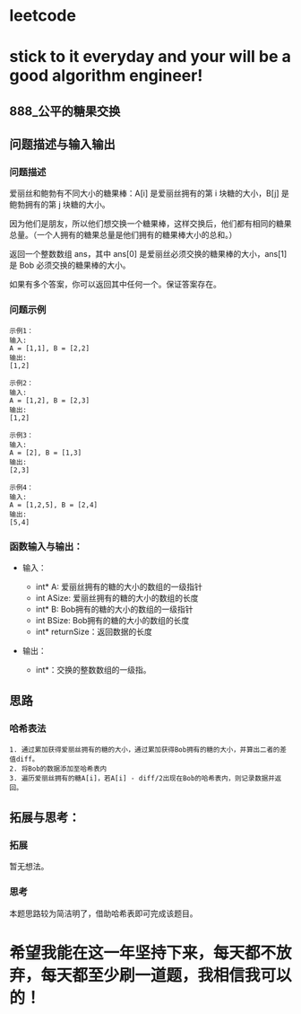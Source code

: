 # leetcode
# stick to it everyday and your will be a good algorithm engineer!
## 888_公平的糖果交换
## 问题描述与输入输出
### 问题描述

爱丽丝和鲍勃有不同大小的糖果棒：A[i] 是爱丽丝拥有的第 i 块糖的大小，B[j] 是鲍勃拥有的第 j 块糖的大小。

因为他们是朋友，所以他们想交换一个糖果棒，这样交换后，他们都有相同的糖果总量。（一个人拥有的糖果总量是他们拥有的糖果棒大小的总和。）

返回一个整数数组 ans，其中 ans[0] 是爱丽丝必须交换的糖果棒的大小，ans[1] 是 Bob 必须交换的糖果棒的大小。

如果有多个答案，你可以返回其中任何一个。保证答案存在。

### 问题示例

	示例1：
	输入: 
	A = [1,1], B = [2,2]
	输出: 
	[1,2]
	
	示例2：
	输入: 
	A = [1,2], B = [2,3]
	输出: 
	[1,2]
	
	示例3：
	输入: 
	A = [2], B = [1,3]
	输出: 
	[2,3]
	
	示例4：
	输入: 
	A = [1,2,5], B = [2,4]
	输出: 
	[5,4]
	
### 函数输入与输出：
* 输入：
	* int* A: 爱丽丝拥有的糖的大小的数组的一级指针
	* int ASize: 爱丽丝拥有的糖的大小的数组的长度
	* int* B: Bob拥有的糖的大小的数组的一级指针
	* int BSize: Bob拥有的糖的大小的数组的长度
	* int* returnSize：返回数据的长度
	
* 输出：
	* int*：交换的整数数组的一级指。

## 思路			
### 哈希表法

	1. 通过累加获得爱丽丝拥有的糖的大小，通过累加获得Bob拥有的糖的大小，并算出二者的差值diff。
	2. 将Bob的数据添加至哈希表内
	3. 遍历爱丽丝拥有的糖A[i]，若A[i] - diff/2出现在Bob的哈希表内，则记录数据并返回。

## 拓展与思考：
### 拓展
暂无想法。
### 思考
本题思路较为简洁明了，借助哈希表即可完成该题目。
# 希望我能在这一年坚持下来，每天都不放弃，每天都至少刷一道题，我相信我可以的！
